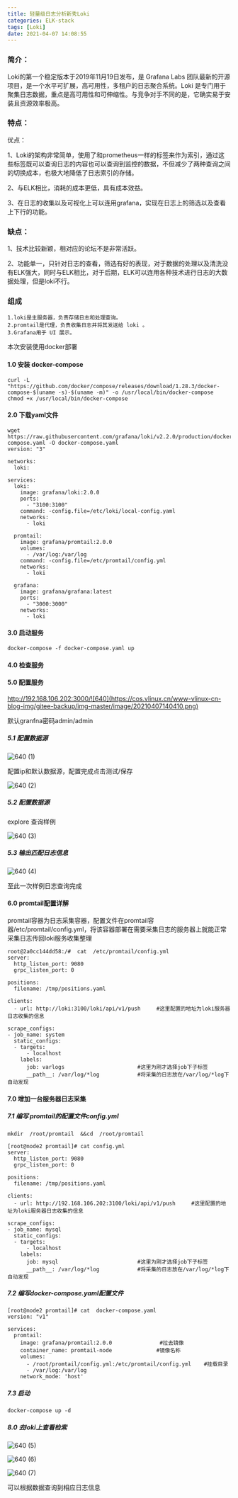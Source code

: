 ```yaml
---
title: 轻量级日志分析新秀Loki
categories: ELK-stack
tags: [Loki]
date: 2021-04-07 14:08:55
---
```

### 简介：

Loki的第一个稳定版本于2019年11月19日发布，是 Grafana Labs 团队最新的开源项目，是一个水平可扩展，高可用性，多租户的日志聚合系统。Loki 是专门用于聚集日志数据，重点是高可用性和可伸缩性。与竞争对手不同的是，它确实易于安装且资源效率极高。

### 特点：

优点：

1、Loki的架构非常简单，使用了和prometheus一样的标签来作为索引，通过这些标签既可以查询日志的内容也可以查询到监控的数据，不但减少了两种查询之间的切换成本，也极大地降低了日志索引的存储。

2、与ELK相比，消耗的成本更低，具有成本效益。

3、在日志的收集以及可视化上可以连用grafana，实现在日志上的筛选以及查看上下行的功能。

### 缺点：

1、技术比较新颖，相对应的论坛不是非常活跃。

2、功能单一，只针对日志的查看，筛选有好的表现，对于数据的处理以及清洗没有ELK强大，同时与ELK相比，对于后期，ELK可以连用各种技术进行日志的大数据处理，但是loki不行。

### 组成

```
1.loki是主服务器，负责存储日志和处理查询。
2.promtail是代理，负责收集日志并将其发送给 loki 。
3.Grafana用于 UI 展示。
```

本次安装使用docker部署

#### 1.0 安装  docker-compose

```
curl -L "https://github.com/docker/compose/releases/download/1.28.3/docker-compose-$(uname -s)-$(uname -m)" -o /usr/local/bin/docker-compose
chmod +x /usr/local/bin/docker-compose
```

#### 2.0 下载yaml文件

```
wget https://raw.githubusercontent.com/grafana/loki/v2.2.0/production/docker-compose.yaml -O docker-compose.yaml
version: "3"

networks:
  loki:

services:
  loki:
    image: grafana/loki:2.0.0
    ports:
      - "3100:3100"
    command: -config.file=/etc/loki/local-config.yaml
    networks:
      - loki

  promtail:
    image: grafana/promtail:2.0.0
    volumes:
      - /var/log:/var/log
    command: -config.file=/etc/promtail/config.yml
    networks:
      - loki

  grafana:
    image: grafana/grafana:latest
    ports:
      - "3000:3000"
    networks:
      - loki
```

#### 3.0 启动服务

```
docker-compose -f docker-compose.yaml up
```

#### 4.0 检查服务



#### 5.0 配置服务

http://192.168.106.202:3000/![640](https://cos.vlinux.cn/www-vlinux-cn-blog-img/gitee-backup/img-master/image/20210407140410.png)

默认granfna密码admin/admin

##### 5.1 配置数据源

![640 (1)](https://cos.vlinux.cn/www-vlinux-cn-blog-img/gitee-backup/img-master/image/20210407140449.png)

配置ip和默认数据源，配置完成点击测试/保存

![640 (2)](https://cos.vlinux.cn/www-vlinux-cn-blog-img/gitee-backup/img-master/image/20210407140524.png)

##### 5.2 配置数据源

explore 查询样例

![640 (3)](https://cos.vlinux.cn/www-vlinux-cn-blog-img/gitee-backup/img-master/image/20210407140548.png)

##### 5.3 输出匹配日志信息

![640 (4)](https://cos.vlinux.cn/www-vlinux-cn-blog-img/gitee-backup/img-master/image/20210407140619.png)

至此一次样例日志查询完成

#### 6.0 promtail配置详解

promtail容器为日志采集容器，配置文件在promtail容器/etc/promtail/config.yml，将该容器部署在需要采集日志的服务器上就能正常采集日志传回loki服务收集整理

```
root@2a0cc144dd58:/#  cat  /etc/promtail/config.yml
server:
  http_listen_port: 9080
  grpc_listen_port: 0

positions:
  filename: /tmp/positions.yaml

clients:
  - url: http://loki:3100/loki/api/v1/push     #这里配置的地址为loki服务器日志收集的信息

scrape_configs:
- job_name: system
  static_configs:
  - targets:
      - localhost
    labels:
      job: varlogs                       #这里为刚才选择job下子标签
      __path__: /var/log/*log            #将采集的日志放在/var/log/*log下自动发现
```

#### 7.0 增加一台服务器日志采集

##### 7.1 编写  promtail的配置文件config.yml

```
mkdir  /root/promtail  &&cd  /root/promtail

[root@node2 promtail]# cat config.yml 
server:
  http_listen_port: 9080
  grpc_listen_port: 0

positions:
  filename: /tmp/positions.yaml

clients:
  - url: http://192.168.106.202:3100/loki/api/v1/push     #这里配置的地址为loki服务器日志收集的信息

scrape_configs:
- job_name: mysql
  static_configs:
  - targets:
      - localhost
    labels:
      job: mysql                         #这里为刚才选择job下子标签
      __path__: /var/log/*log            #将采集的日志放在/var/log/*log下自动发现
```

##### 7.2 编写docker-compose.yaml配置文件

```
[root@node2 promtail]# cat  docker-compose.yaml 
version: "v1"

services:
  promtail:
    image: grafana/promtail:2.0.0               #拉去镜像
    container_name: promtail-node              #镜像名称
    volumes:
      - /root/promtail/config.yml:/etc/promtail/config.yml    #挂载目录
      - /var/log:/var/log           
    network_mode: 'host'
```

##### 7.3 启动

```
docker-compose up -d 
```

##### 8.0 去loki上查看检索

![640 (5)](https://cos.vlinux.cn/www-vlinux-cn-blog-img/gitee-backup/img-master/image/20210407140652.png)

![640 (6)](https://cos.vlinux.cn/www-vlinux-cn-blog-img/gitee-backup/img-master/image/20210407140730.png)

![640 (7)](https://cos.vlinux.cn/www-vlinux-cn-blog-img/gitee-backup/img-master/image/20210407140756.png)

可以根据数据查询到相应日志信息